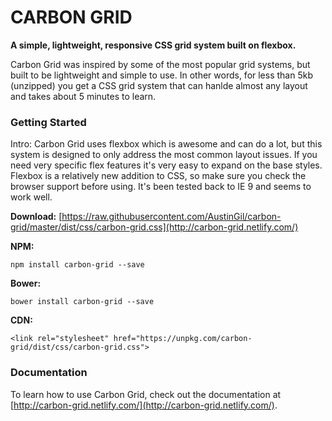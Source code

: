 # CARBON GRID
**A simple, lightweight, responsive CSS grid system built on flexbox.**

Carbon Grid was inspired by some of the most popular grid systems, but built to be lightweight and simple to use. In other words, for less than 5kb (unzipped) you get a CSS grid system that can hanlde almost any layout and takes about 5 minutes to learn.

### Getting Started

Intro: Carbon Grid uses flexbox which is awesome and can do a lot, but this system is designed to only address the most common layout issues. If you need very specific flex features it's very easy to expand on the base styles. Flexbox is a relatively new addition to CSS, so make sure you check the browser support before using. It's been tested back to IE 9 and seems to work well.

**Download:**
[https://raw.githubusercontent.com/AustinGil/carbon-grid/master/dist/css/carbon-grid.css](http://carbon-grid.netlify.com/)

**NPM:**
```
npm install carbon-grid --save
```

**Bower:**
```
bower install carbon-grid --save
```

**CDN:**
```
<link rel="stylesheet" href="https://unpkg.com/carbon-grid/dist/css/carbon-grid.css">
```

### Documentation

To learn how to use Carbon Grid, check out the documentation at [http://carbon-grid.netlify.com/](http://carbon-grid.netlify.com/).

